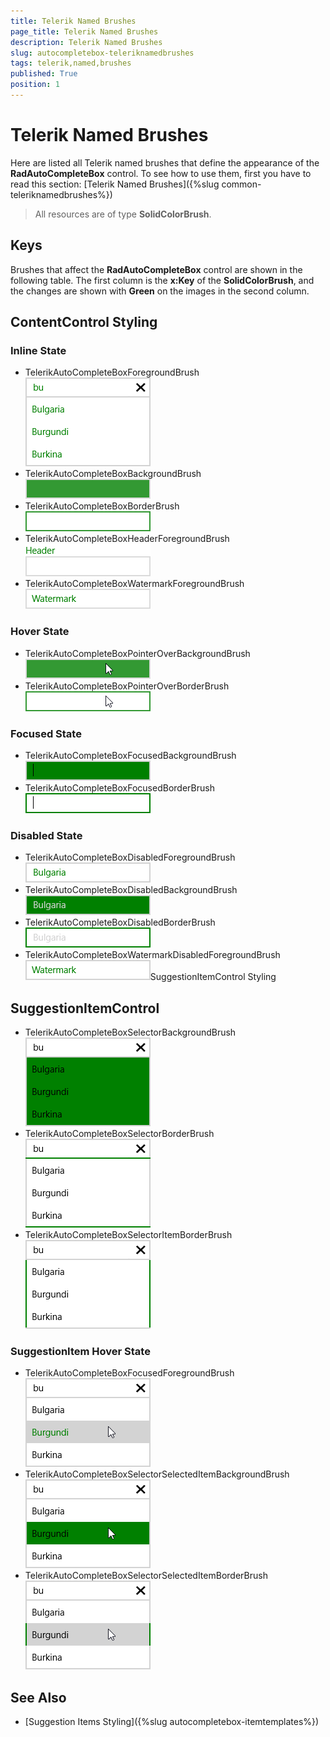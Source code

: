 ```yaml
---
title: Telerik Named Brushes
page_title: Telerik Named Brushes
description: Telerik Named Brushes
slug: autocompletebox-teleriknamedbrushes
tags: telerik,named,brushes
published: True
position: 1
---
```


# Telerik Named Brushes

Here are listed all Telerik named brushes that define the appearance of the **RadAutoCompleteBox** control. To see how to use them, first you have to read this section: [Telerik Named Brushes]({%slug common-teleriknamedbrushes%})

> All resources are of type **SolidColorBrush**.

## Keys

Brushes that affect the **RadAutoCompleteBox** control are shown in the following table. The first column is the **x:Key** of the **SolidColorBrush**, and the changes are shown with **Green** on the images in the second column.

##  ContentControl Styling

### Inline State

* TelerikAutoCompleteBoxForegroundBrush  
![Telerik Auto Complete Box Foreground Brush](images/TelerikAutoCompleteBoxForegroundBrush.png)
* TelerikAutoCompleteBoxBackgroundBrush  
![Telerik Auto Complete Box Background Brush](images/TelerikAutoCompleteBoxBackgroundBrush.png)
* TelerikAutoCompleteBoxBorderBrush  
![Telerik Auto Complete Box Border Brush](images/TelerikAutoCompleteBoxBorderBrush.png)
* TelerikAutoCompleteBoxHeaderForegroundBrush  
![Telerik Auto Complete Box Header Foreground Brush](images/TelerikAutoCompleteBoxHeaderForegroundBrush.png)
* TelerikAutoCompleteBoxWatermarkForegroundBrush  
![Telerik Auto Complete Box Watermark Foreground Brush](images/TelerikAutoCompleteBoxWatermarkForegroundBrush.png)

### Hover State

* TelerikAutoCompleteBoxPointerOverBackgroundBrush  
![Telerik Auto Complete Box Pointer Over Background Brush](images/TelerikAutoCompleteBoxPointerOverBackgroundBrush.png)
* TelerikAutoCompleteBoxPointerOverBorderBrush  
![Telerik Auto Complete Box Pointer Over Border Brush](images/TelerikAutoCompleteBoxPointerOverBorderBrush.png)

### Focused State

* TelerikAutoCompleteBoxFocusedBackgroundBrush  
![Telerik Auto Complete Box Focused Background Brush](images/TelerikAutoCompleteBoxFocusedBackgroundBrush.png)
* TelerikAutoCompleteBoxFocusedBorderBrush  
![Telerik Auto Complete Box Focused Border Brush](images/TelerikAutoCompleteBoxFocusedBorderBrush.png)

### Disabled State

* TelerikAutoCompleteBoxDisabledForegroundBrush  
![Telerik Auto Complete Box Disabled Foreground Brush](images/TelerikAutoCompleteBoxDisabledForegroundBrush.png)
* TelerikAutoCompleteBoxDisabledBackgroundBrush  
![Telerik Auto Complete Box Disabled Background Brush](images/TelerikAutoCompleteBoxDisabledBackgroundBrush.png)
* TelerikAutoCompleteBoxDisabledBorderBrush  
![Telerik Auto Complete Box Disabled Border Brush](images/TelerikAutoCompleteBoxDisabledBorderBrush.png)
* TelerikAutoCompleteBoxWatermarkDisabledForegroundBrush  
![Telerik Auto Complete Box Watermark Disabled Foreground Brush](images/TelerikAutoCompleteBoxWatermarkDisabledForegroundBrush.png)SuggestionItemControl Styling

## SuggestionItemControl

* TelerikAutoCompleteBoxSelectorBackgroundBrush  
![Telerik Auto Complete Box Selector Background Brush](images/TelerikAutoCompleteBoxSelectorBackgroundBrush.png)
* TelerikAutoCompleteBoxSelectorBorderBrush  
![Telerik Auto Complete Box Selector Border Brush](images/TelerikAutoCompleteBoxSelectorBorderBrush.png)
* TelerikAutoCompleteBoxSelectorItemBorderBrush  
![Telerik Auto Complete Box Selector Item Border Brush](images/TelerikAutoCompleteBoxSelectorItemBorderBrush.png)

### SuggestionItem Hover State ###

* TelerikAutoCompleteBoxFocusedForegroundBrush  
![Telerik Auto Complete Box Focused Foreground Brush](images/TelerikAutoCompleteBoxFocusedForegroundBrush.png)
* TelerikAutoCompleteBoxSelectorSelectedItemBackgroundBrush  
![Telerik Auto Complete Box Selector Selected Item Background Brush](images/TelerikAutoCompleteBoxSelectorSelectedItemBackgroundBrush.png)
* TelerikAutoCompleteBoxSelectorSelectedItemBorderBrush  
![Telerik Auto Complete Box Selector Selected Item Border Brush](images/TelerikAutoCompleteBoxSelectorSelectedItemBorderBrush.png)

## See Also

 * [Suggestion Items Styling]({%slug autocompletebox-itemtemplates%})

